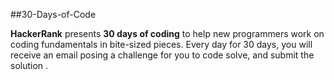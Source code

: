 ##30-Days-of-Code

**HackerRank** presents **30 days of coding** to help new programmers work on coding fundamentals in bite-sized pieces.
Every day for 30 days, you will receive an email posing a challenge for you to code
solve, and submit the solution .
